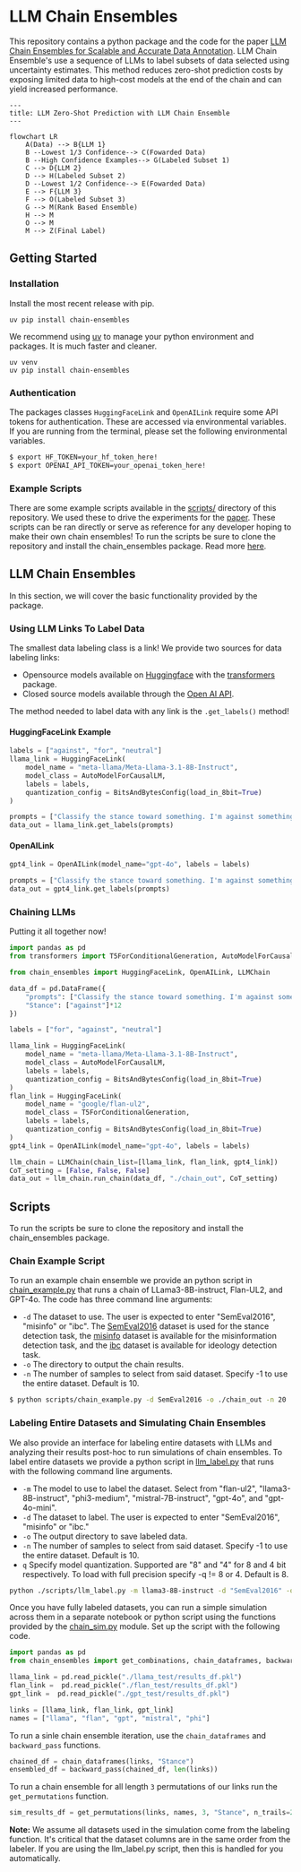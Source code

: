 # LLM Chain Ensembles

This repository contains a python package and the code for the paper [LLM Chain Ensembles for Scalable and Accurate Data Annotation](https://arxiv.org/abs/2410.13006). LLM Chain Ensemble's use a sequence of LLMs to label subsets of data selected using uncertainty estimates. This method reduces zero-shot prediction costs by exposing limited data to high-cost models at the end of the chain and can yield increased performance. 

```mermaid
---
title: LLM Zero-Shot Prediction with LLM Chain Ensemble
---

flowchart LR
    A(Data) --> B{LLM 1}
    B --Lowest 1/3 Confidence--> C(Fowarded Data)
    B --High Confidence Examples--> G(Labeled Subset 1)
    C --> D{LLM 2}
    D --> H(Labeled Subset 2)
    D --Lowest 1/2 Confidence--> E(Fowarded Data)
    E --> F{LLM 3}
    F --> O(Labeled Subset 3)
    G --> M(Rank Based Ensemble)
    H --> M
    O --> M
    M --> Z(Final Label)
```

## Getting Started

### Installation

Install the most recent release with pip. 

```
uv pip install chain-ensembles
```

We recommend using [uv](https://github.com/astral-sh/uv) to manage your python environment and packages. It is much faster and cleaner.

```
uv venv
uv pip install chain-ensembles
```

### Authentication

The packages classes `HuggingFaceLink` and `OpenAILink` require some API tokens for authentication. These are accessed via environmental variables. If you are running from the terminal, please set the following environmental variables.

```bash
$ export HF_TOKEN=your_hf_token_here!
$ export OPENAI_API_TOKEN=your_openai_token_here!
```

### Example Scripts

There are some example scripts available in the [scripts/](./scripts/) directory of this repository. We used these to drive the experiments for the [paper](https://arxiv.org/abs/2410.13006). These scripts can be ran directly or serve as reference for any developer hoping to make their own chain ensembles! To run the scripts be sure to clone the repository and install the chain_ensembles package. Read more [here](#scripts).

## LLM Chain Ensembles

In this section, we will cover the basic functionality provided by the package.

### Using LLM Links To Label Data

The smallest data labeling class is a link! We provide two sources for data labeling links:
- Opensource models available on [Huggingface](https://huggingface.co/) with the [transformers](https://huggingface.co/docs/transformers) package. 
- Closed source models available through the [Open AI API](https://platform.openai.com/docs/overview).

The method needed to label data with any link is the `.get_labels()` method!

#### HuggingFaceLink Example

```python
labels = ["against", "for", "neutral"]
llama_link = HuggingFaceLink(
    model_name = "meta-llama/Meta-Llama-3.1-8B-Instruct",
    model_class = AutoModelForCausalLM,
    labels = labels,
    quantization_config = BitsAndBytesConfig(load_in_8bit=True)
)

prompts = ["Classify the stance toward something. I'm against something"]
data_out = llama_link.get_labels(prompts)
```

#### OpenAILink

```python
gpt4_link = OpenAILink(model_name="gpt-4o", labels = labels)

prompts = ["Classify the stance toward something. I'm against something"]
data_out = gpt4_link.get_labels(prompts)
```

### Chaining LLMs

Putting it all together now!

```python
import pandas as pd
from transformers import T5ForConditionalGeneration, AutoModelForCausalLM, BitsAndBytesConfig

from chain_ensembles import HuggingFaceLink, OpenAILink, LLMChain

data_df = pd.DataFrame({
    "prompts": ["Classify the stance toward something. I'm against something"]*12, 
    "Stance": ["against"]*12
})

labels = ["for", "against", "neutral"]

llama_link = HuggingFaceLink(
    model_name = "meta-llama/Meta-Llama-3.1-8B-Instruct", 
    model_class = AutoModelForCausalLM, 
    labels = labels,
    quantization_config = BitsAndBytesConfig(load_in_8bit=True)
)
flan_link = HuggingFaceLink(
    model_name = "google/flan-ul2", 
    model_class = T5ForConditionalGeneration, 
    labels = labels, 
    quantization_config = BitsAndBytesConfig(load_in_8bit=True)
)
gpt4_link = OpenAILink(model_name="gpt-4o", labels = labels)

llm_chain = LLMChain(chain_list=[llama_link, flan_link, gpt4_link])
CoT_setting = [False, False, False]
data_out = llm_chain.run_chain(data_df, "./chain_out", CoT_setting)
```

## Scripts

To run the scripts be sure to clone the repository and install the chain_ensembles package.

### Chain Example Script

To run an example chain ensemble we provide an python script in [chain_example.py](./src/chain_example.py) that runs a chain of LLama3-8B-instruct, Flan-UL2, and GPT-4o. The code has three command line arguments: 
- `-d` The dataset to use. The user is expected to enter "SemEval2016", "misinfo" or "ibc". The [SemEval2016](https://www.saifmohammad.com/WebPages/StanceDataset.htm) dataset is used for the stance detection task, the [misinfo](https://github.com/skgabriel/mrf-modeling) dataset is available for the misinformation detection task, and the [ibc](https://github.com/SALT-NLP/LLMs_for_CSS/tree/main/css_data/ibc) dataset is available for ideology detection task.
- `-o` The directory to output the chain results.
- `-n` The number of samples to select from said dataset. Specify -1 to use the entire dataset. Default is 10.

```bash
$ python scripts/chain_example.py -d SemEval2016 -o ./chain_out -n 20
```

### Labeling Entire Datasets and Simulating Chain Ensembles

We also provide an interface for labeling entire datasets with LLMs and analyzing their results post-hoc to run simulations of chain ensembles. To label entire datasets we provide a python script in [llm_label.py](./scripts/llm_label.py) that runs with the following command line arguments.

- `-m` The model to use to label the dataset. Select from  "flan-ul2", "llama3-8B-instruct", "phi3-medium", "mistral-7B-instruct", "gpt-4o", and "gpt-4o-mini".
- `-d` The dataset to label. The user is expected to enter "SemEval2016", "misinfo" or "ibc."
- `-o` The output directory to save labeled data.
- `-n` The number of samples to select from said dataset. Specify -1 to use the entire dataset. Default is 10.
- `q` Specify model quantization. Supported are "8" and "4" for 8 and 4 bit respectively. To load with full precision specify -q != 8 or 4. Default is  8.

```bash
python ./scripts/llm_label.py -m llama3-8B-instruct -d "SemEval2016" -o "./llama_test/" -n -1 -q 0
```

Once you have fully labeled datasets, you can run a simple simulation across them in a separate notebook or python script using the functions provided by the [chain_sim.py](./src/chain_ensembles/chain_sim.py) module. Set up the script with the following code.

```python
import pandas as pd
from chain_ensembles import get_combinations, chain_dataframes, backward_pass

llama_link = pd.read_pickle("./llama_test/results_df.pkl")
flan_link =  pd.read_pickle("./flan_test/results_df.pkl")
gpt_link =  pd.read_pickle("./gpt_test/results_df.pkl")

links = [llama_link, flan_link, gpt_link]
names = ["llama", "flan", "gpt", "mistral", "phi"]
```

To run a sinle chain ensemble iteration, use the `chain_dataframes` and `backward_pass` functions.

```python
chained_df = chain_dataframes(links, "Stance")
ensembled_df = backward_pass(chained_df, len(links))
```

To run a chain ensemble for all length `3` permutations of our links run the `get_permutations` function.

```python
sim_results_df = get_permutations(links, names, 3, "Stance", n_trails=20, backward = True)
```

**Note:** We assume all datasets used in the simulation come from the labeling function. It's critical that the dataset columns are in the same order from the labeler. If you are using the llm_label.py script, then this is handled for you automatically.
